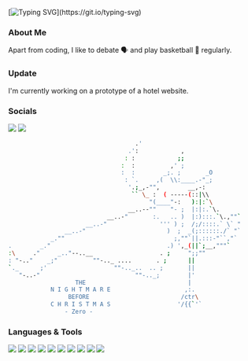 <!-- **Kr1s7on/Kr1s7on** is a ✨ _special_ ✨ repository because its `README.md` (this file) appears on your GitHub profile. -->
<!-- Typing SVG from DenverCoder1/readme-typing-svg -->
[![Typing SVG](https://readme-typing-svg.demolab.com?font=Urbanist&weight=500&size=36&duration=3300&pause=200&color=9EF776&random=false&width=700&lines=Hi%2C+I'm+Kriston!;Salut%2C+je+suis+Kriston!;Hallo%2C+ich+bin+Kriston!)](https://git.io/typing-svg)


### About Me
Apart from coding, I like to debate 🗣 and play basketball 🏀 regularly.

### Update
I'm currently working on a prototype of a hotel website.

### Socials
<a href="https://www.linkedin.com/in/kristonj/"><img src="https://img.shields.io/badge/LinkedIn-0077B5?style=for-the-badge&logo=linkedin&logoColor=white" /></a> 
<a href="https://sites.google.com/view/kriston-jomari/home"><img src="https://img.shields.io/badge/website-000000?style=for-the-badge&logo=About.me&logoColor=white" /></a>


<!-- <img src="https://github-readme-stats.vercel.app/api/top-langs/?username=Kr1s7on&theme=gruvbox" /> -->

<!-- ![Kr1s7on's GitHub stats](https://github-readme-stats.vercel.app/api?username=Kr1s7on&show_icons=true&theme=gruvbox) -->




```bash
                                    .'
                                  .':            ,
                                 : :            ;;
                                :  :          ,' ;         
                                :  :        _;. ;       _O
                                 : `.     ,(  \\:____.-"_;
                                  '.;_,-"",        __,-:
                                   `` \_ :  ( -----(::|\\
                                        "(____"-:   ):|:`\
                                  __..--""    "- ;  |:|:.`\.
                            __..-"       :.   .. )  |:):::.`\.,""`
                      __..-"               ''' ) ;  /;/::::.` \` "
                __..-"                       )  ;  _(;::::::./` "`
            _.""                               ;,""`||.:::-"``,"`
.        _."                                 .) ',_(||`;__,"""` 
:\     ."     _.."--..__                   . ;     ";;""
: "-.."    _;"          ""-.._ ....       . ;      ||
`._      ;'                   ""-.._..  .. ;       ||
   "-..-"                           ""-.._;        |'
                   THE                             |
            N I G H T M A R E                     ,:. 
                 BEFORE                          /ctr\
            C H R I S T M A S                   '/{{`'`
                - Zero -
```



### Languages & Tools
<img src="https://img.shields.io/badge/HTML5-F16529?style=for-the-badge&logo=html5&logoColor=white" /> <img src="https://img.shields.io/badge/CSS3-1572B6?style=for-the-badge&logo=css3&logoColor=white" /> <img src="https://img.shields.io/badge/Python-239120?style=for-the-badge&logo=python&logoColor=white" />     <img src="https://img.shields.io/badge/Bootstrap-563D7C?style=for-the-badge&logo=bootstrap&logoColor=white" /> <img src="https://img.shields.io/badge/Visual_Studio_Code-0078D4?style=for-the-badge&logo=visual%20studio%20code&logoColor=white" /> <img src="https://img.shields.io/badge/prettier-1A2C34?style=for-the-badge&logo=prettier&logoColor=F7BA3E" /> <img src="https://img.shields.io/badge/Windows-0078D6?style=for-the-badge&logo=windows&logoColor=white" /> <img src="https://img.shields.io/badge/Pop!_OS-48B9C7?style=for-the-badge&logo=Pop!_OS&logoColor=white" /> <img src="https://img.shields.io/badge/Zorin%20OS-0CC1F3?style=for-the-badge&logo=zorin&logoColor=white" /> <img src="	https://img.shields.io/badge/Android-3DDC84?style=for-the-badge&logo=android&logoColor=white" />
